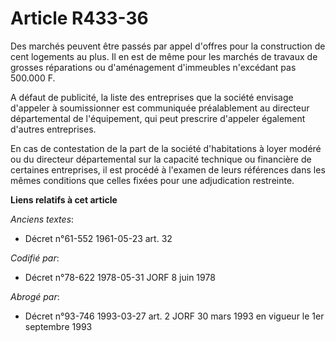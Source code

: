 # Article R433-36

Des marchés peuvent être passés par appel d'offres pour la construction de cent logements au plus. Il en est de même pour les
marchés  de travaux de grosses réparations ou d'aménagement d'immeubles n'excédant pas 500.000 F.

A défaut de publicité, la liste des entreprises que la société envisage d'appeler à soumissionner est communiquée
préalablement au directeur départemental de l'équipement, qui peut prescrire d'appeler également d'autres entreprises.

En cas de contestation de la part de la société d'habitations à loyer modéré ou du directeur départemental sur la capacité
technique ou financière de certaines entreprises, il est procédé à l'examen de leurs références dans les mêmes conditions que
celles fixées pour une adjudication restreinte.

**Liens relatifs à cet article**

_Anciens textes_:

  - Décret n°61-552 1961-05-23 art. 32

_Codifié par_:

  - Décret n°78-622 1978-05-31 JORF 8 juin 1978

_Abrogé par_:

  - Décret n°93-746 1993-03-27 art. 2 JORF 30 mars 1993 en vigueur le 1er septembre 1993
